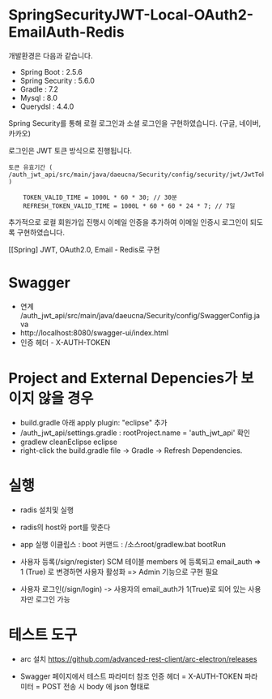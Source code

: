 # SpringSecurityJWT-Local-OAuth2-EmailAuth-Redis

개발환경은 다음과 같습니다.

- Spring Boot : 2.5.6
- Spring Security : 5.6.0
- Gradle : 7.2
- Mysql : 8.0
- Querydsl : 4.4.0

Spring Security를 통해 로컬 로그인과 소셜 로그인을 구현하였습니다. (구글, 네이버, 카카오)

로그인은 JWT 토큰 방식으로 진행됩니다.

	토큰 유효기간 ( /auth_jwt_api/src/main/java/daeucna/Security/config/security/jwt/JwtTokenProvider.java )
	
		TOKEN_VALID_TIME = 1000L * 60 * 30; // 30분
		REFRESH_TOKEN_VALID_TIME = 1000L * 60 * 60 * 24 * 7; // 7일


추가적으로 로컬 회원가입 진행시 이메일 인증을 추가하여 이메일 인증시 로그인이 되도록 구현하였습니다.

[[Spring\] JWT, OAuth2.0, Email - Redis로 구현

# Swagger
- 연계
	/auth_jwt_api/src/main/java/daeucna/Security/config/SwaggerConfig.java
- http://localhost:8080/swagger-ui/index.html
- 인증 헤더 -  X-AUTH-TOKEN

# Project and External Depencies가 보이지 않을 경우
- build.gradle 아래 apply plugin: "eclipse" 추가
- /auth_jwt_api/settings.gradle : rootProject.name = 'auth_jwt_api'  확인
- gradlew cleanEclipse eclipse
- right-click the build.gradle file -> Gradle -> Refresh Dependencies.

# 실행
- radis 설치및 실행
- radis의 host와 port를 맞춘다
- app 실행
	이클립스 : boot
	커맨드 : /소스root/gradlew.bat bootRun

- 사용자 등록(/sign/register)
	SCM 테이블 members  에 등록되고
	email_auth => 1 (True) 로 변경하면 사용자 활성화 => Admin 기능으로 구현 필요
	

- 사용자 로그인(/sign/login) -> 사용자의 email_auth가 1(True)로 되어 있는 사용자만 로그인 가능


# 테스트 도구
- arc 설치
	https://github.com/advanced-rest-client/arc-electron/releases

- Swagger 페이지에서 테스트 파라미터 참조
	인증 헤더 = X-AUTH-TOKEN
	파라미터 = POST 전송 시 body 에 json 형태로
